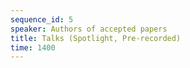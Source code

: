 ```yaml
---
sequence_id: 5
speaker: Authors of accepted papers
title: Talks (Spotlight, Pre-recorded)
time: 1400
---
```

